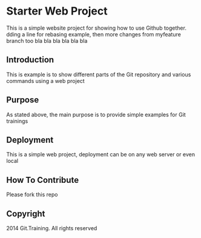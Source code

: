 # Starter Web Project

This is a simple website project for showing how to use Github together.
dding a line for rebasing example, then more changes from myfeature branch too
bla bla bla bla bla bla
## Introduction

This is example is to show different parts of the Git repository and various commands using a web project
## Purpose

As stated above, the main purpose is to provide simple examples for Git trainings

## Deployment

This is a simple web project, deployment can be on any web server or even local

## How To Contribute

Please fork this repo

## Copyright

2014 Git.Training. All rights reserved
